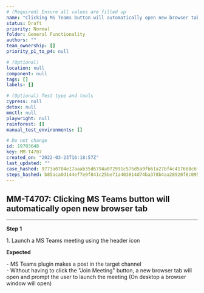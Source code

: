 ```yaml
---
# (Required) Ensure all values are filled up
name: "Clicking MS Teams button will automatically open new browser tab"
status: Draft
priority: Normal
folder: General Functionality
authors: ""
team_ownership: []
priority_p1_to_p4: null

# (Optional)
location: null
component: null
tags: []
labels: []

# (Optional) Test type and tools
cypress: null
detox: null
mmctl: null
playwright: null
rainforest: []
manual_test_environments: []

# Do not change
id: 19703648
key: MM-T4707
created_on: "2022-03-23T16:18:57Z"
last_updated: ""
case_hashed: 9773a0704e17aaab35d6794a072991c575d5a9fb61a27bf4c417668c6f14270a7a528a94f9f1838b24e772282052f32a
steps_hashed: b85aca0d144ef7e9f841c25be71a403814d74ba378b4aa28920f8c095d84523be8e97989178760539dde1a742121cc7a
---
```


<!-- (Auto-generated) Based on frontmatter's "key" and "name" -->

## MM-T4707: Clicking MS Teams button will automatically open new browser tab

---

**Step 1**

1\. Launch a MS Teams meeting using the header icon

**Expected**

\- MS Teams plugin makes a post in the target channel\
\- Without having to click the "Join Meeting" button, a new browser tab will open and prompt the user to launch the meeting (On desktop a browser window will open)
